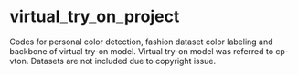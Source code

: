# virtual_try_on_project
Codes for personal color detection, fashion dataset color labeling and backbone of virtual try-on model. Virtual try-on model was referred to cp-vton. Datasets are not included due to copyright issue.
